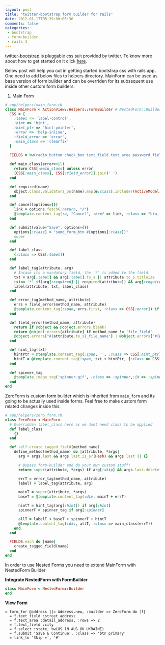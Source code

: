 ```yaml
---
layout: post
title: "twitter-bootstrap form builder for rails"
date: 2012-01-17T05:39:00+05:30
comments: false
categories:
 - bootstrap
 - form-builder
 - rails 3
---
```

[twitter-bootstrap](twitter.github.com/bootstrap/) is pluggable css suit provided by twitter. 
To know more about how to get started on it click [here](http://www.funonrails.com/2011/11/rails-311-haml-sass-jquery-coffee-rails).

Below post will help you out in getting started bootstrap css with rails app. One need to add below files to helpers directory.
MainForm can be used as base version of form builder and can be overriden for its subsequent use inside other custom form builders. 

1. Main Form
```ruby
# app/helpers/main_form.rb 
class MainForm < ActionView::Helpers::FormBuilder # NestedForm::Builder
  CSS = {
    :label => 'label-control',
    :hint => 'hint',
    :hint_ptr => 'hint-pointer',
    :error => 'help-inline',
    :field_error => 'error',
    :main_class => 'clearfix'
  }

  FIELDS = %w(radio_button check_box text_field text_area password_field select file_field collection_select email_field date_select)
  
  def main_class(error=nil)
    return CSS[:main_class] unless error
    [CSS[:main_class], CSS[:field_error]].join(' ')
  end

  def required(name)
    object.class.validators_on(name).map(&:class).include?(ActiveModel::Validations::PresenceValidator) rescue nil
  end

  def cancel(options={})
    link = options.fetch(:return, "/")
    @template.content_tag(:a, "Cancel", :href => link, :class => "btn_form button np_cancel_btn #{options[:class]}")
  end

  def submit(value="Save", options={})
    options[:class] = "send_form_btn #{options[:class]}"
    super
  end

  def label_class
    {:class => CSS[:label]}
  end

  def label_tag(attribute, arg)
    # Incase its a mandatory field, the '*' is added to the field.
    txt = arg[:label] && arg[:label].to_s || attribute.to_s.titleize
    txt<< '*' if(arg[:required] || required(attribute)) && arg[:required] != false
    label(attribute, txt, label_class)
  end

  def error_tag(method_name, attribute)
    errs = field_error(method_name, attribute)
    @template.content_tag(:span, errs.first, :class => CSS[:error]) if errs.present?
  end

  def field_error(method_name, attribute)
    return if @object && @object.errors.blank?
    return @object.errors[attribute] if method_name != 'file_field'
    @object.errors["#{attribute.to_s}_file_name"] | @object.errors["#{attribute.to_s}_file_size"] | @object.errors["#{attribute.to_s}_content_type"]
  end

  def hint_tag(txt)
    hintPtr = @template.content_tag(:span, '', :class => CSS[:hint_ptr])
    hintT = @template.content_tag(:span, txt + hintPtr, {:class => CSS[:hint]}, false) 
  end
 
  def spinner_tag
    @template.image_tag('spinner.gif', :class => :spinner,:id => :spinner) 
  end
end  
```
<!--more-->

ZeroForm is custom form builder which is inherited from `main_form` and its going to be actually used inside forms. 
Feel free to make custom form related changes inside this

```ruby
# app/helpers/zero_form.rb
class ZeroForm < MainForm
  # Overridden label_class here as we dont need class to be applied
  def label_class
    {}
  end

  def self.create_tagged_field(method_name)
    define_method(method_name) do |attribute, *args|
      arg = args.last && args.last.is_a?(Hash) && args.last || {}

      # Bypass form-builder and do your own custom stuff!
      return super(attribute, *args) if arg[:skip] && args.last.delete(:skip)

      errT = error_tag(method_name, attribute)
      labelT = label_tag(attribute, arg)

      mainT = super(attribute, *args)
      baseT = @template.content_tag(:div, mainT + errT)

      hintT = hint_tag(arg[:hint]) if arg[:hint]
      spinnerT = spinner_tag if arg[:spinner]

      allT = labelT + baseT + spinnerT + hintT
      @template.content_tag(:div, allT, :class => main_class(errT))
    end
  end

  FIELDS.each do |name|
    create_tagged_field(name)
  end
end
```
In order to use Nested Forms you need to extend MainForm with NestedForm Builder

**Integrate NestedForm with FormBuilder**

```ruby
class MainForm < NestedForm::Builder
end
```
**View Form**
```haml
= form_for @address ||= Address.new, :builder => ZeroForm do |f|
  = f.text_field :street_address
  = f.text_area :detail_address, :rows => 2
  = f.text_field :city
  = f.select :state, %w(US IN AUS UK UKRAINE)
  = f.submit 'Save & Continue', :class => 'btn primary'
  = link_to 'Skip »', '#'
```
